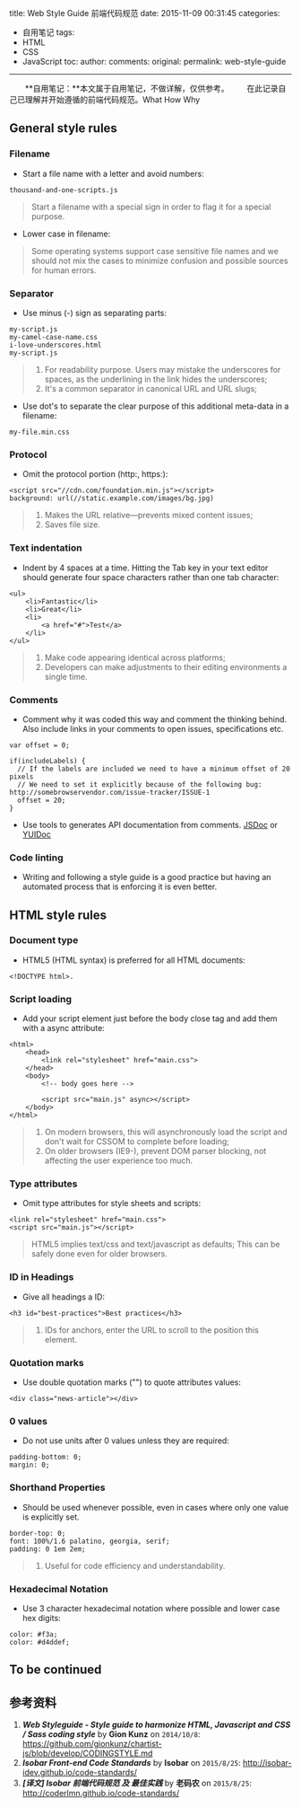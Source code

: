 title: Web Style Guide 前端代码规范
date: 2015-11-09 00:31:45
categories:
- 自用笔记
tags:
- HTML
- CSS
- JavaScript
toc:
author:
comments:
original:
permalink: web-style-guide
---

　　**自用笔记：**本文属于自用笔记，不做详解，仅供参考。
　　在此记录自己已理解并开始遵循的前端代码规范。What How Why

<!-- more -->

## General style rules

### Filename
- Start a file name with a letter and avoid numbers:
```
thousand-and-one-scripts.js
```
> Start a filename with a special sign in order to flag it for a special purpose.

- Lower case in filename:

> Some operating systems support case sensitive file names and we should not mix the cases to minimize confusion and possible sources for human errors.

### Separator
- Use minus (-) sign as separating parts:
```
my-script.js
my-camel-case-name.css
i-love-underscores.html
my-script.js
```
> 1. For readability purpose. Users may mistake the underscores for spaces, as the underlining in the link hides the underscores;
> 1. It's a common separator in canonical URL and URL slugs;

- Use dot's to separate the clear purpose of this additional meta-data in a filename:

```
my-file.min.css
```

### Protocol
- Omit the protocol portion (http:, https:):

```
<script src="//cdn.com/foundation.min.js"></script>
background: url(//static.example.com/images/bg.jpg)
```

> 1. Makes the URL relative—prevents mixed content issues;
> 1. Saves file size.

### Text indentation
- Indent by 4 spaces at a time. Hitting the Tab key in your text editor should generate four space characters rather than one tab character:

```
<ul>
    <li>Fantastic</li>
    <li>Great</li>
    <li>
        <a href="#">Test</a>
    </li>
</ul>
```

> 1. Make code appearing identical across platforms;
> 1. Developers can make adjustments to their editing environments a single time.

### Comments
- Comment why it was coded this way and comment the thinking behind. Also include links in your comments to open issues, specifications etc.

```
var offset = 0;

if(includeLabels) {
  // If the labels are included we need to have a minimum offset of 20 pixels
  // We need to set it explicitly because of the following bug: http://somebrowservendor.com/issue-tracker/ISSUE-1
  offset = 20;
}
```

- Use tools to generates API documentation from comments. [JSDoc](http://usejsdoc.org/) or [YUIDoc](http://yui.github.io/yuidoc/)

### Code linting
-  Writing and following a style guide is a good practice but having an automated process that is enforcing it is even better. 


## HTML style rules

### Document type
- HTML5 (HTML syntax) is preferred for all HTML documents:

```
<!DOCTYPE html>.
```

### Script loading
- Add your script element just before the body close tag and add them with a async attribute:

```
<html>
    <head>
        <link rel="stylesheet" href="main.css">
    </head>
    <body>
        <!-- body goes here -->

        <script src="main.js" async></script>
    </body>
</html>
```

> 1. On modern browsers, this will asynchronously load the script and don't wait for CSSOM to complete before loading;
> 1. On older browsers (IE9-), prevent DOM parser blocking, not affecting the user experience too much.


### Type attributes
- Omit type attributes for style sheets and scripts:

```
<link rel="stylesheet" href="main.css">
<script src="main.js"></script>
```

> HTML5 implies text/css and text/javascript as defaults;
> This can be safely done even for older browsers.

### ID in Headings
- Give all headings a ID:

```
<h3 id="best-practices">Best practices</h3>
```

> 1. IDs for anchors, enter the URL to scroll to the position this element.

### Quotation marks

- Use double quotation marks ("") to quote attributes values:

```
<div class="news-article"></div>
```

### 0 values
- Do not use units after 0 values unless they are required:

```
padding-bottom: 0;
margin: 0;
```

### Shorthand Properties
- Should be used whenever possible, even in cases where only one value is explicitly set.

```
border-top: 0;
font: 100%/1.6 palatino, georgia, serif;
padding: 0 1em 2em;
```

> 1. Useful for code efficiency and understandability.

### Hexadecimal Notation
- Use 3 character hexadecimal notation where possible and lower case hex digits:

```
color: #f3a;
color: #d4ddef;
```

## To be continued

## 参考资料
1. ***Web Styleguide - Style guide to harmonize HTML, Javascript and CSS / Sass coding style*** by **Gion Kunz** on <code>2014/10/8</code>: <https://github.com/gionkunz/chartist-js/blob/develop/CODINGSTYLE.md>
1. ***Isobar Front-end Code Standards*** by **Isobar** on <code>2015/8/25</code>: <http://isobar-idev.github.io/code-standards/>
1. ***[译文] Isobar 前端代码规范 及 最佳实践*** by **老码农** on <code>2015/8/25</code>: <http://coderlmn.github.io/code-standards/>